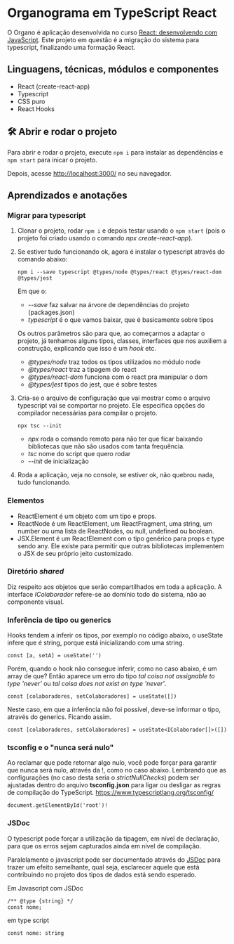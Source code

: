 # Organograma em TypeScript React
O Organo é aplicação desenvolvida no curso <a href="https://cursos.alura.com.br/course/react-desenvolvendo-javascript" target="_blank">React: desenvolvendo com JavaScript</a>. 
Este projeto em questão é a migração do sistema para typescript, finalizando uma formação React.

## Linguagens, técnicas, módulos e componentes
- React (create-react-app)
- Typescript
- CSS puro
- React Hooks

## 🛠️ Abrir e rodar o projeto
Para abrir e rodar o projeto, execute `npm i` para instalar as dependências e `npm start` para inicar o projeto.

Depois, acesse <a href="http://localhost:3000/">http://localhost:3000/</a> no seu navegador.


## Aprendizados e anotações
### Migrar para typescript
1. Clonar o projeto, rodar `npm i` e depois testar usando o `npm start` (pois o projeto foi criado usando o comando _npx create-react-app_).
2. Se estiver tudo funcionando ok, agora é instalar o typescript através do comando abaixo:

    `npm i --save typescript @types/node @types/react @types/react-dom @types/jest`

    Em que o:
    - _--save_ faz salvar na árvore de dependências do projeto (packages.json)
    - _typescript_ é o que vamos baixar, que é basicamente sobre tipos

    Os outros parâmetros são para que, ao começarmos a adaptar o projeto, já tenhamos alguns tipos, classes, interfaces que nos auxiliem a construção, explicando que isso é um _hook_ etc.
    - _@types/node_ traz todos os tipos utilizados no módulo node
    - _@types/react_ traz a tipagem do react
    - _@types/react-dom_ funciona com o react pra manipular o dom
    - _@types/jest_ tipos do jest, que é sobre testes

3. Cria-se o arquivo de configuração que vai mostrar como o arquivo typescript vai se comportar no projeto. Ele especifica opções do compilador necessárias para compilar o projeto.

    `npx tsc --init`

    - _npx_ roda o comando remoto para não ter que ficar baixando bibliotecas que não são usados com tanta frequência.
    - _tsc_ nome do script que quero rodar
    - _--init_ de inicialização

4. Roda a aplicação, veja no console, se estiver ok, não quebrou nada, tudo funcionando.

### Elementos
- ReactElement é um objeto com um tipo e props.
- ReactNode é um ReactElement, um ReactFragment, uma string, um number ou uma lista de ReactNodes, ou null, undefined ou boolean.
- JSX.Element é um ReactElement com o tipo genérico para props e type sendo any. Ele existe para permitir que outras bibliotecas implementem o JSX de seu próprio jeito customizado.

### Diretório _shared_

Diz respeito aos objetos que serão compartilhados em toda a aplicação. A interface _IColaborador_ refere-se ao domínio todo do sistema, não ao componente visual.


### Inferência de tipo ou generics

Hooks tendem a inferir os tipos, por exemplo no código abaixo, o useState infere que é string, porque está inicializando com uma string.

`const [a, setA] = useState('')`

Porém, quando o hook não consegue inferir, como no caso abaixo, é um array de que? Então aparece um erro do tipo _tal coisa not assignable to type 'never'_ ou _tal coisa does not exist on type 'never'_.

`const [colaboradores, setColaboradores] = useState([])`

Neste caso, em que a inferência não foi possível, deve-se informar o tipo, através do generics. Ficando assim.

`const [colaboradores, setColaboradores] = useState<IColaborador[]>([])`


### tsconfig e o "nunca será nulo"

Ao reclamar que pode retornar algo nulo, você pode forçar para garantir que nunca será nulo, através da !, como no caso abaixo. Lembrando que as configurações (no caso desta seria o _strictNullChecks_) podem ser ajustadas dentro do arquivo **tsconfig.json** para ligar ou desligar as regras de compilação do TypeScript. https://www.typescriptlang.org/tsconfig/

`document.getElementById('root')!`


### JSDoc
O typescript pode forçar a utilização da tipagem, em nível de declaração, para que os erros sejam capturados ainda em nível de compilação.

Paralelamente o javascript pode ser documentado através do [JSDoc](https://jsdoc.app/tags-type) para trazer um efeito semelhante, qual seja, esclarecer aquele que está contribuindo no projeto dos tipos de dados está sendo esperado.

Em Javascript com JSDoc

```
/** @type {string} */
const nome;
```

em type script

`const nome: string`

